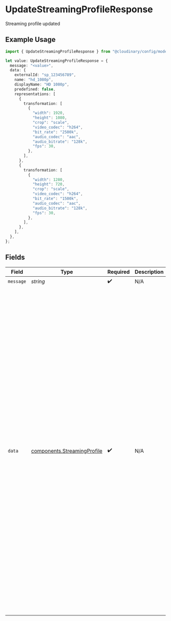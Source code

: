 # UpdateStreamingProfileResponse

Streaming profile updated

## Example Usage

```typescript
import { UpdateStreamingProfileResponse } from "@cloudinary/config/models/operations";

let value: UpdateStreamingProfileResponse = {
  message: "<value>",
  data: {
    externalId: "sp_123456789",
    name: "hd_1080p",
    displayName: "HD 1080p",
    predefined: false,
    representations: [
      {
        transformation: [
          {
            "width": 1920,
            "height": 1080,
            "crop": "scale",
            "video_codec": "h264",
            "bit_rate": "2500k",
            "audio_codec": "aac",
            "audio_bitrate": "128k",
            "fps": 30,
          },
        ],
      },
      {
        transformation: [
          {
            "width": 1280,
            "height": 720,
            "crop": "scale",
            "video_codec": "h264",
            "bit_rate": "1500k",
            "audio_codec": "aac",
            "audio_bitrate": "128k",
            "fps": 30,
          },
        ],
      },
    ],
  },
};
```

## Fields

| Field                                                                                                                                                                                                                                                                                                                                                                                                                                                                                                | Type                                                                                                                                                                                                                                                                                                                                                                                                                                                                                                 | Required                                                                                                                                                                                                                                                                                                                                                                                                                                                                                             | Description                                                                                                                                                                                                                                                                                                                                                                                                                                                                                          | Example                                                                                                                                                                                                                                                                                                                                                                                                                                                                                              |
| ---------------------------------------------------------------------------------------------------------------------------------------------------------------------------------------------------------------------------------------------------------------------------------------------------------------------------------------------------------------------------------------------------------------------------------------------------------------------------------------------------- | ---------------------------------------------------------------------------------------------------------------------------------------------------------------------------------------------------------------------------------------------------------------------------------------------------------------------------------------------------------------------------------------------------------------------------------------------------------------------------------------------------- | ---------------------------------------------------------------------------------------------------------------------------------------------------------------------------------------------------------------------------------------------------------------------------------------------------------------------------------------------------------------------------------------------------------------------------------------------------------------------------------------------------- | ---------------------------------------------------------------------------------------------------------------------------------------------------------------------------------------------------------------------------------------------------------------------------------------------------------------------------------------------------------------------------------------------------------------------------------------------------------------------------------------------------- | ---------------------------------------------------------------------------------------------------------------------------------------------------------------------------------------------------------------------------------------------------------------------------------------------------------------------------------------------------------------------------------------------------------------------------------------------------------------------------------------------------- |
| `message`                                                                                                                                                                                                                                                                                                                                                                                                                                                                                            | *string*                                                                                                                                                                                                                                                                                                                                                                                                                                                                                             | :heavy_check_mark:                                                                                                                                                                                                                                                                                                                                                                                                                                                                                   | N/A                                                                                                                                                                                                                                                                                                                                                                                                                                                                                                  |                                                                                                                                                                                                                                                                                                                                                                                                                                                                                                      |
| `data`                                                                                                                                                                                                                                                                                                                                                                                                                                                                                               | [components.StreamingProfile](../../models/components/streamingprofile.md)                                                                                                                                                                                                                                                                                                                                                                                                                           | :heavy_check_mark:                                                                                                                                                                                                                                                                                                                                                                                                                                                                                   | N/A                                                                                                                                                                                                                                                                                                                                                                                                                                                                                                  | {<br/>"external_id": "sp_123456789",<br/>"name": "hd_1080p",<br/>"display_name": "HD 1080p",<br/>"predefined": false,<br/>"representations": [<br/>{<br/>"transformation": [<br/>{<br/>"width": 1920,<br/>"height": 1080,<br/>"crop": "scale",<br/>"video_codec": "h264",<br/>"bit_rate": "2500k",<br/>"audio_codec": "aac",<br/>"audio_bitrate": "128k",<br/>"fps": 30<br/>}<br/>]<br/>},<br/>{<br/>"transformation": [<br/>{<br/>"width": 1280,<br/>"height": 720,<br/>"crop": "scale",<br/>"video_codec": "h264",<br/>"bit_rate": "1500k",<br/>"audio_codec": "aac",<br/>"audio_bitrate": "128k",<br/>"fps": 30<br/>}<br/>]<br/>}<br/>]<br/>} |